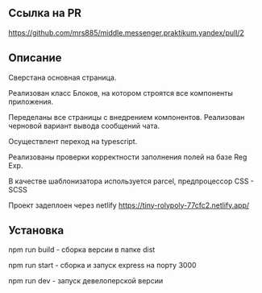 ## Ссылка на PR

https://github.com/mrs885/middle.messenger.praktikum.yandex/pull/2

## Описание

Сверстана основная страница. 

Реализован класс Блоков, на котором строятся все компоненты приложения.

Переделаны все страницы с внедрением компонентов. Реализован черновой вариант вывода сообщений чата.

Осуществлент переход на typescript.

Реализованы проверки корректности заполнения полей на базе Reg Exp.

В качестве шаблонизатора используется parcel, предпроцессор CSS - SCSS

Проект задеплоен через netlify
https://tiny-rolypoly-77cfc2.netlify.app/

## Установка

npm run build - сборка версии в папке dist

npm run start - сборка и запуск express на порту 3000

npm run dev - запуск девелоперской версии
